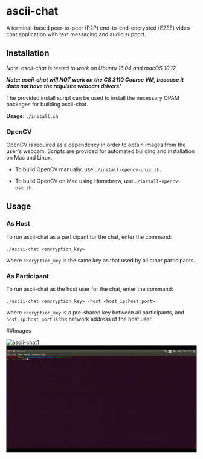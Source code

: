 # ascii-chat

A terminal-based peer-to-peer (P2P) end-to-end-encrypted (E2EE) video chat application with text messaging and audio support.

## Installation

*Note: ascii-chat is tested to work on Ubuntu 16.04 and macOS 10.12*

***Note: ascii-chat will NOT work on the CS 3110 Course VM, because it does not have the requisite webcam drivers!***

The provided install script can be used to install the necessary OPAM packages for building ascii-chat.

**Usage**: `./install.sh`

### OpenCV

OpenCV is required as a dependency in order to obtain images from the user's webcam. Scripts are provided for automated building and installation on Mac and Linux.

- To build OpenCV manually, use `./install-opencv-unix.sh`.

- To build OpenCV on Mac using Homebrew, use `./install-opencv-osx.sh`.

## Usage

### As Host

To run ascii-chat as a participant for the chat, enter the command:

`./ascii-chat <encryption_key>`

where `encryption_key` is the same key as that used by all other participants.

### As Participant

To run ascii-chat as the host user for the chat, enter the command:

`./ascii-chat <encryption_key> -host <host_ip:host_port>`

where `encryption_key` is a pre-shared key between all participants, and `host_ip:host_port` is the network address of the host user.

##Images

![ascii-chat1](/images/ascii-chat1.gif)
![ascii-chat2](/images/ascii-chat2.gif)
